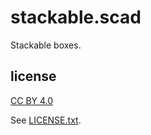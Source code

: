 
# stackable.scad

Stackable boxes.


## license

[CC BY 4.0](https://creativecommons.org/licenses/by/4.0/)

See [LICENSE.txt](LICENSE.txt).

